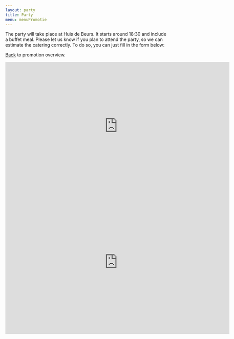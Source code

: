 ```yaml
---
layout: party
title: Party
menu: menuPromotie
---
```


The party will take place at Huis de Beurs. It starts around 18:30 and include a buffet meal. Please let us know if you plan to attend the party, so we can estimate the catering correctly. To do so, you can just fill in the form below:

[Back](/promotie) to promotion overview.

<iframe src="https://docs.google.com/a/doerte.eu/spreadsheet/embeddedform?formkey=dExtY3hkN3lJNmkwdkhLa3F4U0xhOFE6MQ" width="700" height="400" frameborder="0" marginheight="0" marginwidth="0">Bezig met laden...</iframe>

<iframe width="700" height="450" frameborder="0" scrolling="no" marginheight="0" marginwidth="0" src="http://maps.google.com/maps?f=q&amp;source=s_q&amp;hl=en&amp;geocode=&amp;q=Huis+De+Beurs,+A-Kerkhof,+Groningen,+The+Netherlands&amp;aq=0&amp;sll=37.0625,-95.677068&amp;sspn=34.861942,70.224609&amp;vpsrc=6&amp;ie=UTF8&amp;hq=Huis+De+Beurs,&amp;hnear=A-Kerkhof,+Groningen,+The+Netherlands&amp;t=m&amp;ll=53.217893,6.563795&amp;spn=0.006167,0.013733&amp;z=16&amp;iwloc=A&amp;output=embed"></iframe>
            




